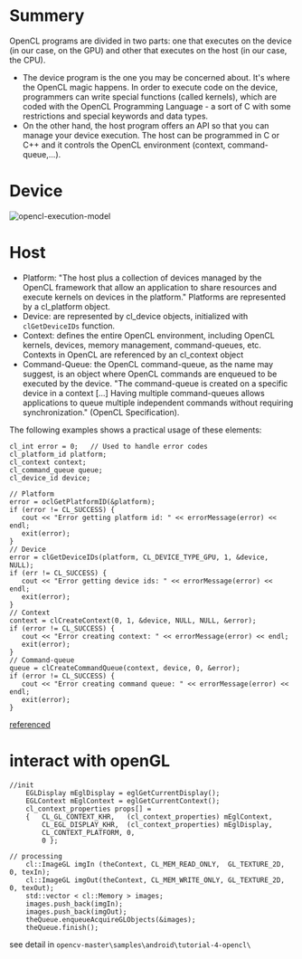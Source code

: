 # Summery
OpenCL programs are divided in two parts: one that executes on the device (in our case, on the GPU) and other that executes on the host (in our case, the CPU).
* The device program is the one you may be concerned about. It's where the OpenCL magic happens. In order to execute code on the device, programmers can write special functions (called kernels), which are coded with the OpenCL Programming Language - a sort of C with some restrictions and special keywords and data types.
* On the other hand, the host program offers an API so that you can manage your device execution. The host can be programmed in C or C++ and it controls the OpenCL environment (context, command-queue,...).

# Device
![opencl-execution-model](/uploads/c8d12aac5d514dadc83fd0115d3e148c/opencl-execution-model.JPG)

# Host
* Platform: "The host plus a collection of devices managed by the OpenCL framework that allow an application to share resources and execute kernels on devices in the platform." Platforms are represented by a cl_platform object.
* Device: are represented by cl_device objects, initialized with `clGetDeviceIDs` function.
* Context: defines the entire OpenCL environment, including OpenCL kernels, devices, memory management, command-queues, etc. Contexts in OpenCL are referenced by an cl_context object
* Command-Queue: the OpenCL command-queue, as the name may suggest, is an object where OpenCL commands are enqueued to be executed by the device. "The command-queue is created on a specific device in a context [...] Having multiple command-queues allows applications to queue multiple independent commands without requiring synchronization." (OpenCL Specification).

The following examples shows a practical usage of these elements:
```
cl_int error = 0;   // Used to handle error codes
cl_platform_id platform;
cl_context context;
cl_command_queue queue;
cl_device_id device;

// Platform
error = oclGetPlatformID(&platform);
if (error != CL_SUCCESS) {
   cout << "Error getting platform id: " << errorMessage(error) << endl;
   exit(error);
}
// Device
error = clGetDeviceIDs(platform, CL_DEVICE_TYPE_GPU, 1, &device, NULL);
if (err != CL_SUCCESS) {
   cout << "Error getting device ids: " << errorMessage(error) << endl;
   exit(error);
}
// Context
context = clCreateContext(0, 1, &device, NULL, NULL, &error);
if (error != CL_SUCCESS) {
   cout << "Error creating context: " << errorMessage(error) << endl;
   exit(error);
}
// Command-queue
queue = clCreateCommandQueue(context, device, 0, &error);
if (error != CL_SUCCESS) {
   cout << "Error creating command queue: " << errorMessage(error) << endl;
   exit(error);
}
```
[referenced](https://streamcomputing.eu/knowledge/for-developers/tutorials/)

# interact with openGL
```
//init
    EGLDisplay mEglDisplay = eglGetCurrentDisplay();
    EGLContext mEglContext = eglGetCurrentContext();
    cl_context_properties props[] =
    {   CL_GL_CONTEXT_KHR,   (cl_context_properties) mEglContext,
        CL_EGL_DISPLAY_KHR,  (cl_context_properties) mEglDisplay,
        CL_CONTEXT_PLATFORM, 0,
        0 };

// processing
    cl::ImageGL imgIn (theContext, CL_MEM_READ_ONLY,  GL_TEXTURE_2D, 0, texIn);
    cl::ImageGL imgOut(theContext, CL_MEM_WRITE_ONLY, GL_TEXTURE_2D, 0, texOut);
    std::vector < cl::Memory > images;
    images.push_back(imgIn);
    images.push_back(imgOut);
    theQueue.enqueueAcquireGLObjects(&images);
    theQueue.finish();
```
see detail in `opencv-master\samples\android\tutorial-4-opencl\`